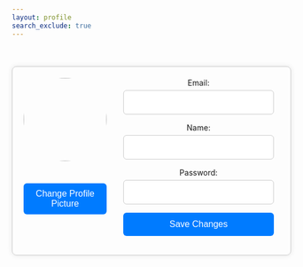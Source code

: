 ```yaml
---
layout: profile
search_exclude: true
--- 
```


<script>
  window.onload = function () {
    fetchUserData();
  };

  function fetchUserData() {
      var requestOptions = {
        method: 'GET',
        mode: 'cors',
        cache: 'default',
        credentials: 'include',
      };

      // LOCAL TESTING
      // fetch("http://localhost:8032/api/person/jwt", requestOptions)
      fetch("https://codemaxxers.stu.nighthawkcodingsociety.com/api/person/jwt", requestOptions)
        .then(response => {
                if (!response.ok) {
                    const errorMsg = 'Login error: ' + response.status;
                    console.log(errorMsg);

                    switch (response.status) {
                        case 401:
                            alert("Please log into or make an account");
                            window.location.href = "login";
                            break;
                        case 403:
                            alert("Access forbidden. You do not have permission to access this resource.");
                            break;
                        case 404:
                            alert("User not found. Please check your credentials.");
                            break;
                        // Add more cases for other status codes as needed
                        default:
                            alert("Login failed. Please try again later.");
                    }

                    return Promise.reject('Login failed');
                }
                return response.json();
                // Success!!!
            })
        .then(data => {
            console.log(data);
            document.getElementById('profile-picture').src = "https://codemaxxers.github.io/codemaxxerFrontend/images/profilePics/"+ data.profilePicInt + ".png";;
            document.getElementById('profile-name').innerText = data.name;
            document.getElementById('email').placeholder = data.email;
            document.getElementById('name').placeholder = data.name;
        })
        .catch(error => console.log('error', error));
  }

    document.addEventListener('DOMContentLoaded', function() {
        document.getElementById('profilePicChangeButton').addEventListener('click', function() {
            document.getElementById('popup-modal').style.display = 'block';
        });

        document.getElementsByClassName('close')[0].addEventListener('click', function() {
            document.getElementById('popup-modal').style.display = 'none';
        });
    });

    let selectedImageNumber = 1;

    function selectedProfPic(imageNum) {
        selectedImageNumber = imageNum;
        console.log(selectedImageNumber)
        document.getElementById("profPic" + imageNum).style.border = "4px solid #007bff";
        for (var i = 1; i < 7; i++) {
            if (i != imageNum) {
                document.getElementById("profPic" + i).style.border = "none";
            }
        }
    }

    function postRequestProfPic(selectedImageNumber) {
        var myHeaders = new Headers();

        var requestOptions = {
        method: 'POST',
        headers: myHeaders,
        redirect: 'follow',
        credentials: 'include'
        };

        // LOCAL TESTING
        // fetch("http://localhost:8032/api/person/changeProfilePic?profilePicInt=" + selectedImageNumber, requestOptions)
        fetch("https://codemaxxers.stu.nighthawkcodingsociety.com/api/person/changeProfilePic?profilePicInt=" + selectedImageNumber, requestOptions)
        .then(response => {
            if (response.ok) {
                // If the response is successful, reload the window
                window.location.reload();
            } else {
                // Handle error cases
                return response.text();
            }
        })
            .then(result => console.log(result))
            .catch(error => console.log('error', error));
    }            
</script>

<div id="profile-container">
  <div id="profile-info">
    <img id="profile-picture" src="">
    <h1 id="profile-name"></h1>
    <button id="profilePicChangeButton">Change Profile Picture</button>
  </div>
  <div id="profile-form">
    <form onsubmit="event.preventDefault(); updateUserProfile(this.data);">
      <label for="email">Email:</label>
      <input type="email" id="email" name="email">
      <label for="name">Name:</label>
      <input type="text" id="name" name="name">
      <label for="password">Password:</label>
      <input type="password" id="password" name="password">
      <button type="submit">Save Changes</button>
    </form>
  </div>
</div>

<div id="popup-modal" class="modal">
  <div class="modal-content">
    <span class="close">&times;</span>
    <!-- <h2>Upload Profile Picture</h2> -->
    <!-- <input type="file" id="profile-picture-upload" accept=".png, .jpg, .jpeg"> -->
    <div class="profilePicturesShown">
        <img id="profPic1" src="https://codemaxxers.github.io/codemaxxerFrontend/images/profilePics/1.png" onclick="selectedProfPic(1)">
        <img id="profPic2" src="https://codemaxxers.github.io/codemaxxerFrontend/images/profilePics/2.png" onclick="selectedProfPic(2)">
        <img id="profPic3" src="https://codemaxxers.github.io/codemaxxerFrontend/images/profilePics/3.png" onclick="selectedProfPic(3)">
        <img id="profPic4" src="https://codemaxxers.github.io/codemaxxerFrontend/images/profilePics/4.png" onclick="selectedProfPic(4)">
        <img id="profPic5" src="https://codemaxxers.github.io/codemaxxerFrontend/images/profilePics/5.png" onclick="selectedProfPic(5)">
        <img id="profPic6" src="https://codemaxxers.github.io/codemaxxerFrontend/images/profilePics/6.png" onclick="selectedProfPic(6)">
    </div>
    <button id="select-button" onclick="postRequestProfPic(selectedImageNumber)" >Select</button>
  </div>
</div>

<style>
    .profilePicturesShown {
        display: flex;
        justify-content: space-between;
        align-items: center;
        margin: 20px auto;
        padding: 20px;
        max-width: 800px; /* Adjust as needed */
        border: 1px solid #ccc;
        border-radius: 8px;
        box-shadow: 0 0 10px rgba(0, 0, 0, 0.1);
    }
    #profPic1,
    #profPic2,
    #profPic3,
    #profPic4,
    #profPic5,
    #profPic6 {
        width: 100px;
        height: 100px;
        border-radius: 15%;
        object-fit: cover;
        margin-bottom: 20px;
    }

    #profile-container {
        display: flex;
        justify-content: space-between;
        align-items: flex-start; /* Align items to the top */
        margin: 50px auto;
        padding: 20px;
        max-width: 800px; /* Adjust as needed */
        border: 1px solid #ccc;
        border-radius: 8px;
        box-shadow: 0 0 10px rgba(0, 0, 0, 0.1);
    }

    #profile-info {
        flex: 1;
        margin-right: 20px; /* Add space between profile info and form */
        display: flex;
        flex-direction: column;
        align-items: center; /* Center items horizontally */
    }

    #profile-picture {
        width: 150px;
        height: 150px;
        border-radius: 50%;
        object-fit: cover;
        margin-bottom: 20px;
    }

    #profile-name {
        margin: 0;
        font-size: 24px;
        text-align: center;
    }

    #profile-form {
        flex: 2; /* Adjust the width of the form section */
    }

    #profile-form form {
        display: flex;
        flex-direction: column;
        align-items: center;
        width: 100%;
    }

    #profile-form label {
        margin-bottom: 5px;
    }

    #profile-form input {
        width: calc(100% - 20px);
        padding: 12px;
        margin-bottom: 15px;
        border: 1px solid #ccc;
        border-radius: 6px;
        font-size: 16px;
    }

    #profile-form button {
        width: calc(100% - 20px);
        padding: 12px;
        background-color: #007bff;
        color: #fff;
        border: none;
        border-radius: 6px;
        font-size: 16px;
        cursor: pointer;
        transition: background-color 0.3s ease;
    }

    #profile-form button:hover {
        background-color: #0056b3;
    }

    .page-content {
        margin-left: 270px;
    }

    #profilePicChangeButton {
        margin-top: 20px;
        padding: 10px;
        background-color: #007bff;
        color: #fff;
        border: none;
        border-radius: 6px;
        font-size: 16px;
        cursor: pointer;
        transition: background-color 0.3s ease;
    }

    #profilePicChangeButton:hover {
        background-color: #0056b3;
    }

    .modal {
        display: none; 
        position: fixed; 
        z-index: 1; 
        left: 0;
        top: 0;
        width: 100%; 
        height: 100%; 
        overflow: auto; 
        background-color: rgba(0,0,0,0.6);
    }

    .modal-content {
        background-color: #e9e8ed;
        margin: 15% auto; 
        padding: 20px;
        border: 1px solid #888;
        width: 80%; 
        border-radius: 8px;
    }

    .close {
        color: #aaa;
        float: right;
        font-size: 28px;
        font-weight: bold;
    }

    .close:hover,
        .close:focus {
        color: black;
        text-decoration: none;
        cursor: pointer;
    }

    #select-button {
        margin-top: 20px;
        padding: 10px;
        background-color: #007bff;
        color: #fff;
        border: none;
        border-radius: 6px;
        font-size: 16px;
        cursor: pointer;
        transition: background-color 0.3s ease;
        margin-left: 45%;
        width: 10%; 
    }

    #select-button:hover {
        background-color: #0056b3;
    }

</style>